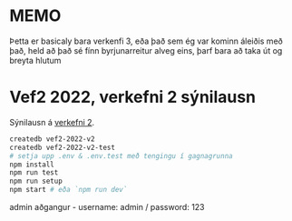 
# MEMO

Þetta er basicaly bara verkenfi 3, eða það sem ég var kominn áleiðis með það, held að það sé fínn byrjunarreitur alveg eins, þarf bara að taka út og breyta hlutum

# Vef2 2022, verkefni 2 sýnilausn

Sýnilausn á [verkefni 2](https://github.com/vefforritun/vef2-2022-v2).

```bash
createdb vef2-2022-v2
createdb vef2-2022-v2-test
# setja upp .env & .env.test með tengingu í gagnagrunna
npm install
npm run test
npm run setup
npm start # eða `npm run dev`
```

admin aðgangur - username: admin / password: 123
